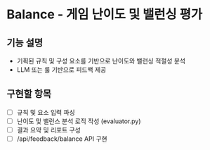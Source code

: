 # Balance - 게임 난이도 및 밸런싱 평가

## 기능 설명
- 기획된 규칙 및 구성 요소를 기반으로 난이도와 밸런싱 적절성 분석
- LLM 또는 룰 기반으로 피드백 제공

## 구현할 항목
- [ ] 규칙 및 요소 입력 파싱
- [ ] 난이도 및 밸런스 분석 로직 작성 (evaluator.py)
- [ ] 결과 요약 및 리포트 구성
- [ ] /api/feedback/balance API 구현